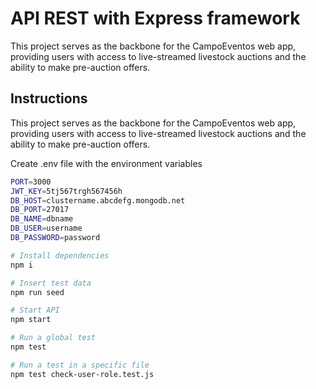 # API REST with Express framework

This project serves as the backbone for the CampoEventos web app, providing users with access to live-streamed livestock auctions and the ability to make pre-auction offers.

## Instructions

This project serves as the backbone for the CampoEventos web app, providing users with access to live-streamed livestock auctions and the ability to make pre-auction offers.

Create .env file with the environment variables

```bash
PORT=3000
JWT_KEY=5tj567trgh567456h
DB_HOST=clustername.abcdefg.mongodb.net
DB_PORT=27017
DB_NAME=dbname
DB_USER=username
DB_PASSWORD=password
```

```bash
# Install dependencies
npm i

# Insert test data
npm run seed

# Start API
npm start

# Run a global test
npm test

# Run a test in a specific file
npm test check-user-role.test.js
```
